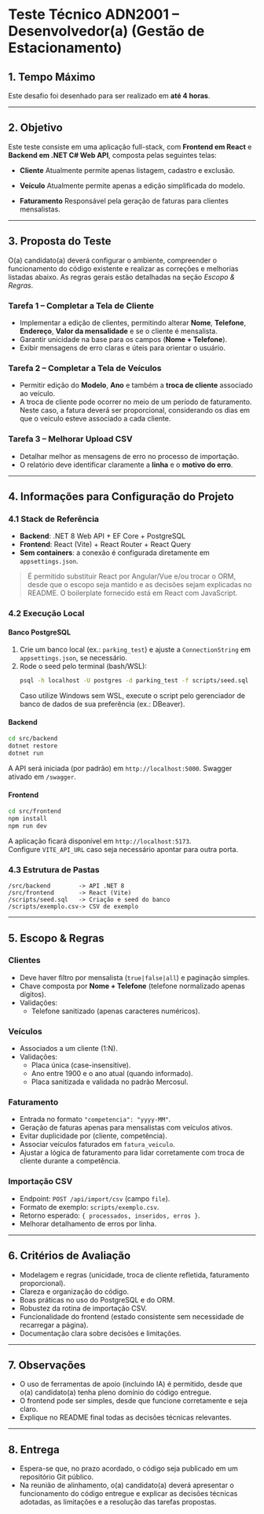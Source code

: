 
# Teste Técnico ADN2001 – Desenvolvedor(a) (Gestão de Estacionamento)

## 1. Tempo Máximo
Este desafio foi desenhado para ser realizado em **até 4 horas**.

---

## 2. Objetivo
Este teste consiste em uma aplicação full-stack, com **Frontend em React** e **Backend em .NET C# Web API**, composta pelas seguintes telas:

- **Cliente**
  Atualmente permite apenas listagem, cadastro e exclusão.  

- **Veículo**
  Atualmente permite apenas a edição simplificada do modelo.  

- **Faturamento**
  Responsável pela geração de faturas para clientes mensalistas.  

---

## 3. Proposta do Teste
O(a) candidato(a) deverá configurar o ambiente, compreender o funcionamento do código existente e realizar as correções e melhorias listadas abaixo. As regras gerais estão detalhadas na seção *Escopo & Regras*.  

### Tarefa 1 – Completar a Tela de Cliente
- Implementar a edição de clientes, permitindo alterar **Nome**, **Telefone**, **Endereço**, **Valor da mensalidade** e se o cliente é mensalista.  
- Garantir unicidade na base para os campos (**Nome + Telefone**).  
- Exibir mensagens de erro claras e úteis para orientar o usuário.  

### Tarefa 2 – Completar a Tela de Veículos
- Permitir edição do **Modelo**, **Ano** e também a **troca de cliente** associado ao veículo.  
- A troca de cliente pode ocorrer no meio de um período de faturamento. Neste caso, a fatura deverá ser proporcional, considerando os dias em que o veículo esteve associado a cada cliente.  

### Tarefa 3 – Melhorar Upload CSV
- Detalhar melhor as mensagens de erro no processo de importação.  
- O relatório deve identificar claramente a **linha** e o **motivo do erro**.  

---

## 4. Informações para Configuração do Projeto

### 4.1 Stack de Referência
- **Backend**: .NET 8 Web API + EF Core + PostgreSQL  
- **Frontend**: React (Vite) + React Router + React Query  
- **Sem containers**: a conexão é configurada diretamente em `appsettings.json`.  

> É permitido substituir React por Angular/Vue e/ou trocar o ORM, desde que o escopo seja mantido e as decisões sejam explicadas no README. O boilerplate fornecido está em React com JavaScript.  

### 4.2 Execução Local

#### Banco PostgreSQL
1. Crie um banco local (ex.: `parking_test`) e ajuste a `ConnectionString` em `appsettings.json`, se necessário.  
2. Rode o seed pelo terminal (bash/WSL):  
   ```bash
   psql -h localhost -U postgres -d parking_test -f scripts/seed.sql
   ```  
   Caso utilize Windows sem WSL, execute o script pelo gerenciador de banco de dados de sua preferência (ex.: DBeaver).  

#### Backend
```bash
cd src/backend
dotnet restore
dotnet run
```
A API será iniciada (por padrão) em `http://localhost:5000`. Swagger ativado em `/swagger`.  

#### Frontend
```bash
cd src/frontend
npm install
npm run dev
```
A aplicação ficará disponível em `http://localhost:5173`.  
Configure `VITE_API_URL` caso seja necessário apontar para outra porta.  

### 4.3 Estrutura de Pastas
```
/src/backend        -> API .NET 8
/src/frontend       -> React (Vite)
/scripts/seed.sql   -> Criação e seed do banco
/scripts/exemplo.csv-> CSV de exemplo
```

---

## 5. Escopo & Regras

### Clientes
- Deve haver filtro por mensalista (`true|false|all`) e paginação simples.  
- Chave composta por **Nome + Telefone** (telefone normalizado apenas dígitos).  
- Validações:
  - Telefone sanitizado (apenas caracteres numéricos).  

### Veículos
- Associados a um cliente (1:N).  
- Validações:
  - Placa única (case-insensitive).  
  - Ano entre 1900 e o ano atual (quando informado).  
  - Placa sanitizada e validada no padrão Mercosul.  

### Faturamento
- Entrada no formato `"competencia": "yyyy-MM"`.  
- Geração de faturas apenas para mensalistas com veículos ativos.  
- Evitar duplicidade por (cliente, competência).  
- Associar veículos faturados em `fatura_veiculo`.  
- Ajustar a lógica de faturamento para lidar corretamente com troca de cliente durante a competência.  

### Importação CSV
- Endpoint: `POST /api/import/csv` (campo `file`).  
- Formato de exemplo: `scripts/exemplo.csv`.  
- Retorno esperado: `{ processados, inseridos, erros }`.  
- Melhorar detalhamento de erros por linha.  

---

## 6. Critérios de Avaliação
- Modelagem e regras (unicidade, troca de cliente refletida, faturamento proporcional).  
- Clareza e organização do código.  
- Boas práticas no uso do PostgreSQL e do ORM.  
- Robustez da rotina de importação CSV.  
- Funcionalidade do frontend (estado consistente sem necessidade de recarregar a página).  
- Documentação clara sobre decisões e limitações.  

---

## 7. Observações
- O uso de ferramentas de apoio (incluindo IA) é permitido, desde que o(a) candidato(a) tenha pleno domínio do código entregue.  
- O frontend pode ser simples, desde que funcione corretamente e seja claro.  
- Explique no README final todas as decisões técnicas relevantes.  

---

## 8. Entrega
- Espera-se que, no prazo acordado, o código seja publicado em um repositório Git público.  
- Na reunião de alinhamento, o(a) candidato(a) deverá apresentar o funcionamento do código entregue e explicar as decisões técnicas adotadas, as limitações e a resolução das tarefas propostas.  
